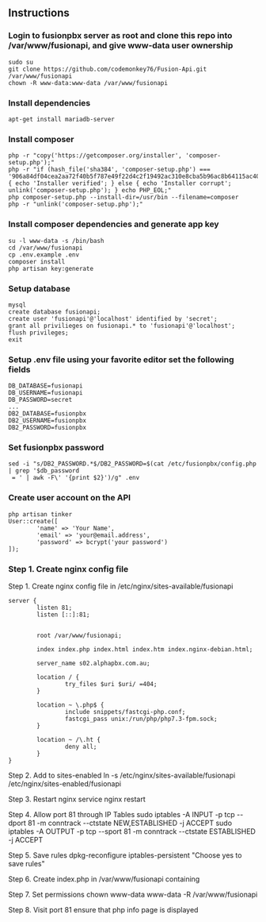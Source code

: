 ## Instructions

### Login to fusionpbx server as root and clone this repo into /var/www/fusionapi, and give www-data user ownership
```
sudo su
git clone https://github.com/codemonkey76/Fusion-Api.git /var/www/fusionapi
chown -R www-data:www-data /var/www/fusionapi
```

### Install dependencies
```
apt-get install mariadb-server
```

### Install composer
```
php -r "copy('https://getcomposer.org/installer', 'composer-setup.php');"
php -r "if (hash_file('sha384', 'composer-setup.php') === '906a84df04cea2aa72f40b5f787e49f22d4c2f19492ac310e8cba5b96ac8b64115ac402c8cd292b8a03482574915d1a8') { echo 'Installer verified'; } else { echo 'Installer corrupt'; unlink('composer-setup.php'); } echo PHP_EOL;"
php composer-setup.php --install-dir=/usr/bin --filename=composer
php -r "unlink('composer-setup.php');"
```

### Install composer dependencies and generate app key
```
su -l www-data -s /bin/bash
cd /var/www/fusionapi
cp .env.example .env
composer install
php artisan key:generate
```

### Setup database
```
mysql
create database fusionapi;
create user 'fusionapi'@'localhost' identified by 'secret';
grant all privilieges on fusionapi.* to 'fusionapi'@'localhost';
flush privileges;
exit
```

### Setup .env file using your favorite editor set the following fields
```
DB_DATABASE=fusionapi
DB_USERNAME=fusionapi
DB_PASSWORD=secret
...
DB2_DATABASE=fusionpbx
DB2_USERNAME=fusionpbx
DB2_PASSWORD=fusionpbx
```

### Set fusionpbx password
```
sed -i "s/DB2_PASSWORD.*$/DB2_PASSWORD=$(cat /etc/fusionpbx/config.php | grep '$db_password
 = ' | awk -F\' '{print $2}')/g" .env
```

### Create user account on the API
```
php artisan tinker
User::create([
        'name' => 'Your Name',
        'email' => 'your@email.address',
        'password' => bcrypt('your password')
]);
```

### Step 1. Create nginx config file
Step 1. Create nginx config file in /etc/nginx/sites-available/fusionapi
```
server {
        listen 81;
        listen [::]:81;


        root /var/www/fusionapi;

        index index.php index.html index.htm index.nginx-debian.html;

        server_name s02.alphapbx.com.au;

        location / {
                try_files $uri $uri/ =404;
        }

        location ~ \.php$ {
                include snippets/fastcgi-php.conf;
                fastcgi_pass unix:/run/php/php7.3-fpm.sock;
        }

        location ~ /\.ht {
                deny all;
        }
}
```

Step 2. Add to sites-enabled
ln -s /etc/nginx/sites-available/fusionapi /etc/nginx/sites-enabled/fusionapi

Step 3. Restart nginx
service nginx restart

Step 4. Allow port 81 through IP Tables
sudo iptables -A INPUT -p tcp --dport 81 -m conntrack --ctstate NEW,ESTABLISHED -j ACCEPT
sudo iptables -A OUTPUT -p tcp --sport 81 -m conntrack --ctstate ESTABLISHED -j ACCEPT

Step 5. Save rules
dpkg-reconfigure iptables-persistent
"Choose yes to save rules"

Step 6. Create index.php in /var/www/fusionapi containing
<?php
phpinfo();
?>

Step 7. Set permissions
chown www-data www-data -R /var/www/fusionapi

Step 8. Visit port 81 ensure that php info page is displayed